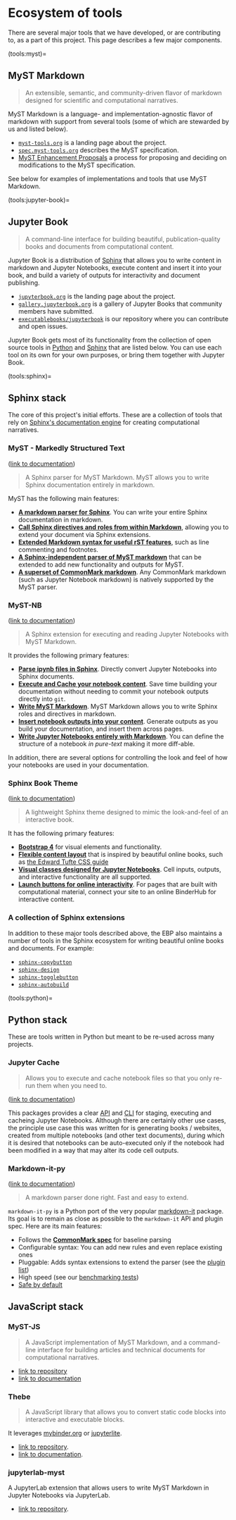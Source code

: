# Ecosystem of tools

There are several major tools that we have developed, or are contributing to,
as a part of this project. This page describes a few major components.

(tools:myst)=
## MyST Markdown

> An extensible, semantic, and community-driven flavor of markdown designed for scientific and computational narratives.

MyST Markdown is a language- and implementation-agnostic flavor of markdown with support from several tools (some of which are stewarded by us and listed below).

- [`myst-tools.org`](https://myst-tools.org) is a landing page about the project.
- [`spec.myst-tools.org`](https://spec.myst-tools.org) describes the MyST specification.
- [MyST Enhancement Proposals](https://github.com/executablebooks/myst-enhancement-proposals) a process for proposing and deciding on modifications to the MyST specification.

See below for examples of implementations and tools that use MyST Markdown.

(tools:jupyter-book)=
## Jupyter Book

> A command-line interface for building beautiful, publication-quality books and documents from computational content.

Jupyter Book is a distribution of [Sphinx](https://sphinx-doc.org) that allows you to write content in markdown and Jupyter Notebooks, execute content and insert it into your book, and build a variety of outputs for interactivity and document publishing.

- [`jupyterbook.org`](https://jupyterbook.org) is the landing page about the project.
- [`gallery.jupyterbook.org`](https://executablebooks.org/en/latest/gallery.html) is a gallery of Jupyter Books that community members have submitted.
- [`executablebooks/jupyterbook`](https://github.com/executablebooks/jupyter-book) is our repository where you can contribute and open issues.

Jupyter Book gets most of its functionality from the collection of open source tools in [Python](tools:python) and [Sphinx](tools:sphinx) that are listed below.
You can use each tool on its own for your own purposes, or bring them together with Jupyter Book.

(tools:sphinx)=
## Sphinx stack

The core of this project's initial efforts.
These are a collection of tools that rely on [Sphinx's documentation engine](https://sphinx-doc.org) for creating computational narratives.

### MyST - Markedly Structured Text

([link to documentation](https://myst-parser.readthedocs.io))

> A Sphinx parser for MyST Markdown. MyST allows you to write Sphinx documentation entirely in markdown.

MyST has the following main features:

* **[A markdown parser for Sphinx](https://myst-parser.readthedocs.io/en/latest/using/intro.html#parse-with-sphinx)**. You can write your entire
  Sphinx documentation in markdown.
* **[Call Sphinx directives and roles from within Markdown](https://myst-parser.readthedocs.io/en/latest/using/syntax.html#syntax-directives)**,
  allowing you to extend your document via Sphinx extensions.
* **[Extended Markdown syntax for useful rST features](https://myst-parser.readthedocs.io/en/latest/using/syntax.html#extended-block-tokens)**, such
  as line commenting and footnotes.
* **[A Sphinx-independent parser of MyST markdown](https://myst-parser.readthedocs.io/en/latest/using/use_api.html)** that can be extended
  to add new functionality and outputs for MyST.
* **[A superset of CommonMark markdown](https://commonmark.org/)**. Any CommonMark markdown
  (such as Jupyter Notebook markdown) is natively supported by the MyST parser.

### MyST-NB

([link to documentation](https://myst-nb.readthedocs.io/))

> A Sphinx extension for executing and reading Jupyter Notebooks with MyST Markdown.
 
It provides the following primary features:

* **[Parse ipynb files in Sphinx](https://myst-nb.readthedocs.io/en/latest/#installation)**. Directly convert Jupyter
  Notebooks into Sphinx documents.
* **[Execute and Cache your notebook content](https://myst-nb.readthedocs.io/en/latest/computation/execute.html)**.
  Save time building your documentation without needing to commit your notebook outputs
  directly into `git`.
* **[Write MyST Markdown](https://myst-nb.readthedocs.io/en/latest/authoring/basics.html#myst-markdown)**. MyST Markdown
  allows you to write Sphinx roles and directives in markdown.
* **[Insert notebook outputs into your content](https://myst-nb.readthedocs.io/en/latest/render/glue.html)**. Generate outputs
  as you build your documentation, and insert them across pages.
* **[Write Jupyter Notebooks entirely with Markdown](https://myst-nb.readthedocs.io/en/latest/authoring/text-notebooks.html)**. You can
  define the structure of a notebook *in pure-text* making it more diff-able.

In addition, there are several options for controlling the look and feel of how your
notebooks are used in your documentation.

### Sphinx Book Theme

([link to documentation](https://sphinx-book-theme.readthedocs.io))

> A lightweight Sphinx theme designed to mimic the look-and-feel of an interactive book.

It has the following primary features:

* **[Bootstrap 4](https://getbootstrap.com/docs/4.0/getting-started/introduction/)**
  for visual elements and functionality.
* **[Flexible content layout](https://sphinx-book-theme.readthedocs.io/en/latest/content-blocks.html)** that is inspired by beautiful online books,
  such as [the Edward Tufte CSS guide](https://edwardtufte.github.io/tufte-css/)
* **[Visual classes designed for Jupyter Notebooks](https://sphinx-book-theme.readthedocs.io/en/latest/notebooks.html)**. Cell inputs, outputs,
  and interactive functionality are all supported.
* **[Launch buttons for online interactivity](https://sphinx-book-theme.readthedocs.io/en/latest/launch.html)**. For pages that are built with
  computational material, connect your site to an online BinderHub for interactive content.

### A collection of Sphinx extensions

In addition to these major tools described above, the EBP also maintains a number
of tools in the Sphinx ecosystem for writing beautiful online books and documents.
For example:

* [`sphinx-copybutton`](https://sphinx-copybutton.readthedocs.io/)
* [`sphinx-design`](https://sphinx-design.readthedocs.io/en/latest/)
* [`sphinx-togglebutton`](https://sphinx-togglebutton.readthedocs.io/)
* [`sphinx-autobuild`](https://github.com/executablebooks/sphinx-autobuild)

(tools:python)=
## Python stack

These are tools written in Python but meant to be re-used across many projects.

### Jupyter Cache

> Allows you to execute and cache notebook files so that you only re-run them when you need to.

([link to documentation](https://jupyter-cache.readthedocs.io))

This packages provides a clear
[API](https://jupyter-cache.readthedocs.io/en/latest/using/api.html#use-api) and
[CLI](https://jupyter-cache.readthedocs.io/en/latest/using/cli.html#use-cli)
for staging, executing and cacheing Jupyter Notebooks. Although there are
certainly other use cases, the principle use case this was written for is
generating books / websites, created from multiple notebooks (and other
text documents), during which it is desired that notebooks can be auto-executed
only if the notebook had been modified in a way that may alter its code cell
outputs.

### Markdown-it-py

([link to documentation](https://markdown-it-py.readthedocs.io))

> A markdown parser done right. Fast and easy to extend.

`markdown-it-py` is a Python port of the very popular [markdown-it](https://github.com/markdown-it/markdown-it)
package. Its goal is to remain as close as possible to the `markdown-it` API and plugin spec.
Here are its main features:

- Follows the __[CommonMark spec](http://spec.commonmark.org/)__ for baseline parsing
- Configurable syntax: You can add new rules and even replace existing ones
- Pluggable: Adds syntax extensions to extend the parser (see the [plugin list](https://markdown-it-py.readthedocs.io/en/latest/plugins.html#md-plugins))
- High speed (see our [benchmarking tests](https://markdown-it-py.readthedocs.io/en/latest/other.html#performance))
- [Safe by default](https://markdown-it-py.readthedocs.io/en/latest/other.html#security)


## JavaScript stack

### MyST-JS

> A JavaScript implementation of MyST Markdown, and a command-line interface for building articles and technical documents for computational narratives.

- [link to repository](https://github.com/executablebooks/mystjs)
- [link to documentation](https://myst-tools.org/docs/mystjs)

### Thebe

> A JavaScript library that allows you to convert static code blocks into interactive and executable blocks.

It leverages [mybinder.org](https://mybinder.org) or [jupyterlite](https://jupyterlite.readthedocs.io).

- [link to repository](https://github.com/executablebooks/thebe).
- [link to documentation](https://thebe.readthedocs.io).

### jupyterlab-myst

A JupyterLab extension that allows users to write MyST Markdown in Jupyter Notebooks via JupyterLab.

- [link to repository](https://github.com/executablebooks/jupyterlab-myst).
